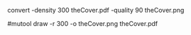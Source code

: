 convert -density 300 theCover.pdf -quality 90 theCover.png

#mutool draw -r 300 -o theCover.png theCover.pdf
